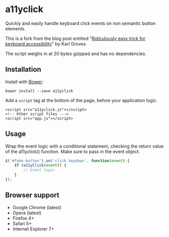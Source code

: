 # a11yclick

Quickly and easily handle keyboard click events on non semantic button elements.

This is a fork from the blog post entitled "[Ridiculously easy trick for keyboard accessibility](http://www.karlgroves.com/2014/11/24/ridiculously-easy-trick-for-keyboard-accessibility/)" by Karl Groves.

The script weighs in at 20 bytes gzipped and has no dependencies.

## Installation

Install with [Bower](http://bower.io):

```
bower install --save a11yclick
```

Add a ```script``` tag at the bottom of the page, before your application logic.

```
<script src="a11yclick.js"></script>
<!-- Other script files --->
<script src="app.js"></script>
```

## Usage

Wrap the event logic with a conditional statement, checking the return value of the a11yclick() function. Make sure to pass in the event object.

```javascript
$('#fake-button').on('click keydown', function(event) {
    if (a11yClick(event)) {
        // Event logic
    }
});
```

## Browser support

* Google Chrome (latest)
* Opera (latest)
* Firefox 4+
* Safari 5+
* Internet Explorer 7+
